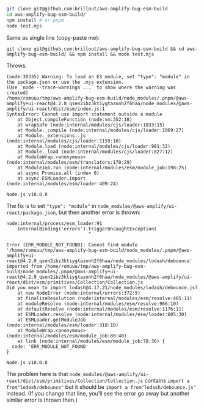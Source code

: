 ```bash
git clone git@github.com:brillout/aws-amplify-bug-esm-build
cd aws-amplify-bug-esm-build/
npm install # or pnpm
node test.mjs
```

Same as single line (copy-paste me):

```shell
git clone git@github.com:brillout/aws-amplify-bug-esm-build && cd aws-amplify-bug-esm-build/ && npm install && node test.mjs
```

Throws:

```
(node:30335) Warning: To load an ES module, set "type": "module" in the package.json or use the .mjs extension.
(Use `node --trace-warnings ...` to show where the warning was created)
/home/romuuu/tmp/aws-amplify-bug-esm-build/node_modules/.pnpm/@aws-amplify+ui-react@4.2.0_qsen2ibz3ktiygtazonh2f6haa/node_modules/@aws-amplify/ui-react/dist/esm/index.js:1
SyntaxError: Cannot use import statement outside a module
    at Object.compileFunction (node:vm:352:18)
    at wrapSafe (node:internal/modules/cjs/loader:1033:15)
    at Module._compile (node:internal/modules/cjs/loader:1069:27)
    at Module._extensions..js (node:internal/modules/cjs/loader:1159:10)
    at Module.load (node:internal/modules/cjs/loader:981:32)
    at Module._load (node:internal/modules/cjs/loader:827:12)
    at ModuleWrap.<anonymous> (node:internal/modules/esm/translators:170:29)
    at ModuleJob.run (node:internal/modules/esm/module_job:198:25)
    at async Promise.all (index 0)
    at async ESMLoader.import (node:internal/modules/esm/loader:409:24)

Node.js v18.0.0
```

The fix is to set `"type": "module"` in `node_modules/@aws-amplify/ui-react/package.json`, but then another error is thrown:


```
node:internal/process/esm_loader:91
    internalBinding('errors').triggerUncaughtException(
                              ^

Error [ERR_MODULE_NOT_FOUND]: Cannot find module '/home/romuuu/tmp/aws-amplify-bug-esm-build/node_modules/.pnpm/@aws-amplify+ui-react@4.2.0_qsen2ibz3ktiygtazonh2f6haa/node_modules/lodash/debounce' imported from /home/romuuu/tmp/aws-amplify-bug-esm-build/node_modules/.pnpm/@aws-amplify+ui-react@4.2.0_qsen2ibz3ktiygtazonh2f6haa/node_modules/@aws-amplify/ui-react/dist/esm/primitives/Collection/Collection.js
Did you mean to import lodash@4.17.21/node_modules/lodash/debounce.js?
    at new NodeError (node:internal/errors:372:5)
    at finalizeResolution (node:internal/modules/esm/resolve:405:11)
    at moduleResolve (node:internal/modules/esm/resolve:966:10)
    at defaultResolve (node:internal/modules/esm/resolve:1176:11)
    at ESMLoader.resolve (node:internal/modules/esm/loader:605:30)
    at ESMLoader.getModuleJob (node:internal/modules/esm/loader:318:18)
    at ModuleWrap.<anonymous> (node:internal/modules/esm/module_job:80:40)
    at link (node:internal/modules/esm/module_job:78:36) {
  code: 'ERR_MODULE_NOT_FOUND'
}

Node.js v18.0.0
```

The problem here is that `node_modules/@aws-amplify/ui-react/dist/esm/primitives/Collection/Collection.js` contains `import a from"lodash/debounce"` but it should be `import a from"lodash/debounce.js"` instead. (If you change that line, you'll see the error go away but another similar error is thrown then.)
